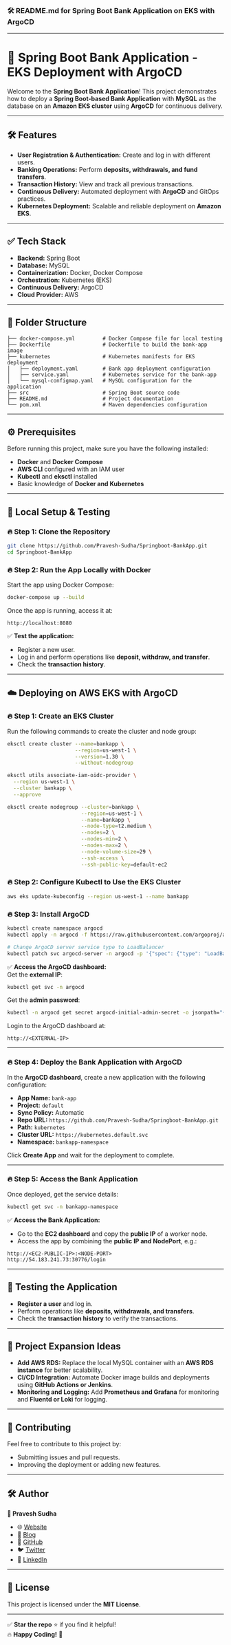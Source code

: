 ### 🛠️ **README.md for Spring Boot Bank Application on EKS with ArgoCD**

---

# 🚀 **Spring Boot Bank Application - EKS Deployment with ArgoCD**

Welcome to the **Spring Boot Bank Application**! This project demonstrates how to deploy a **Spring Boot-based Bank Application** with **MySQL** as the database on an **Amazon EKS cluster** using **ArgoCD** for continuous delivery.

---

## 🛠️ **Features**
- **User Registration & Authentication:** Create and log in with different users.  
- **Banking Operations:** Perform **deposits, withdrawals, and fund transfers**.  
- **Transaction History:** View and track all previous transactions.  
- **Continuous Delivery:** Automated deployment with **ArgoCD** and GitOps practices.  
- **Kubernetes Deployment:** Scalable and reliable deployment on **Amazon EKS**.  

---

## ✅ **Tech Stack**
- **Backend:** Spring Boot  
- **Database:** MySQL  
- **Containerization:** Docker, Docker Compose  
- **Orchestration:** Kubernetes (EKS)  
- **Continuous Delivery:** ArgoCD  
- **Cloud Provider:** AWS  

---

## 📂 **Folder Structure**
```
├── docker-compose.yml         # Docker Compose file for local testing
├── Dockerfile                 # Dockerfile to build the bank-app image
├── kubernetes                 # Kubernetes manifests for EKS deployment
│   ├── deployment.yaml        # Bank app deployment configuration
│   ├── service.yaml           # Kubernetes service for the bank-app
│   └── mysql-configmap.yaml   # MySQL configuration for the application
├── src                        # Spring Boot source code
├── README.md                  # Project documentation
└── pom.xml                    # Maven dependencies configuration
```

---

## ⚙️ **Prerequisites**
Before running this project, make sure you have the following installed:  
- **Docker** and **Docker Compose**  
- **AWS CLI** configured with an IAM user  
- **Kubectl** and **eksctl** installed  
- Basic knowledge of **Docker and Kubernetes**

---

## 🚀 **Local Setup & Testing**

### 🔥 **Step 1: Clone the Repository**
```bash
git clone https://github.com/Pravesh-Sudha/Springboot-BankApp.git
cd Springboot-BankApp
```

### 🔥 **Step 2: Run the App Locally with Docker**
Start the app using Docker Compose:
```bash
docker-compose up --build
```

Once the app is running, access it at:
```
http://localhost:8080
```

✅ **Test the application:**  
- Register a new user.  
- Log in and perform operations like **deposit, withdraw, and transfer**.  
- Check the **transaction history**.  

---

## ☁️ **Deploying on AWS EKS with ArgoCD**

### 🔥 **Step 1: Create an EKS Cluster**
Run the following commands to create the cluster and node group:
```bash
eksctl create cluster --name=bankapp \
                      --region=us-west-1 \
                      --version=1.30 \
                      --without-nodegroup

eksctl utils associate-iam-oidc-provider \
  --region us-west-1 \
  --cluster bankapp \
  --approve

eksctl create nodegroup --cluster=bankapp \
                        --region=us-west-1 \
                        --name=bankapp \
                        --node-type=t2.medium \
                        --nodes=2 \
                        --nodes-min=2 \
                        --nodes-max=2 \
                        --node-volume-size=29 \
                        --ssh-access \
                        --ssh-public-key=default-ec2
```

### 🔥 **Step 2: Configure Kubectl to Use the EKS Cluster**
```bash
aws eks update-kubeconfig --region us-west-1 --name bankapp
```

### 🔥 **Step 3: Install ArgoCD**
```bash
kubectl create namespace argocd
kubectl apply -n argocd -f https://raw.githubusercontent.com/argoproj/argo-cd/stable/manifests/install.yaml

# Change ArgoCD server service type to LoadBalancer
kubectl patch svc argocd-server -n argocd -p '{"spec": {"type": "LoadBalancer"}}'
```

✅ **Access the ArgoCD dashboard:**  
Get the **external IP**:
```bash
kubectl get svc -n argocd
```
Get the **admin password**:
```bash
kubectl -n argocd get secret argocd-initial-admin-secret -o jsonpath="{.data.password}" | base64 -d; echo
```

Login to the ArgoCD dashboard at:
```
http://<EXTERNAL-IP>
```

---

### 🔥 **Step 4: Deploy the Bank Application with ArgoCD**

In the **ArgoCD dashboard**, create a new application with the following configuration:  
- **App Name:** `bank-app`  
- **Project:** `default`  
- **Sync Policy:** Automatic  
- **Repo URL:** `https://github.com/Pravesh-Sudha/Springboot-BankApp.git`  
- **Path:** `kubernetes`  
- **Cluster URL:** `https://kubernetes.default.svc`  
- **Namespace:** `bankapp-namespace`  

Click **Create App** and wait for the deployment to complete.

---

### 🔥 **Step 5: Access the Bank Application**

Once deployed, get the service details:
```bash
kubectl get svc -n bankapp-namespace
```

✅ **Access the Bank Application:**  
- Go to the **EC2 dashboard** and copy the **public IP** of a worker node.  
- Access the app by combining the **public IP and NodePort**, e.g.:  
```
http://<EC2-PUBLIC-IP>:<NODE-PORT>
http://54.183.241.73:30776/login
```

---

## 🎯 **Testing the Application**
- **Register a user** and log in.  
- Perform operations like **deposits, withdrawals, and transfers**.  
- Check the **transaction history** to verify the transactions.  

---

## 🚀 **Project Expansion Ideas**
- **Add AWS RDS:** Replace the local MySQL container with an **AWS RDS instance** for better scalability.  
- **CI/CD Integration:** Automate Docker image builds and deployments using **GitHub Actions or Jenkins**.  
- **Monitoring and Logging:** Add **Prometheus and Grafana** for monitoring and **Fluentd or Loki** for logging.  

---

## 🎯 **Contributing**
Feel free to contribute to this project by:  
- Submitting issues and pull requests.  
- Improving the deployment or adding new features.  

---

## 🛠️ **Author**
**👤 Pravesh Sudha**  
- 🌐 [Website](https://praveshsudha.com)  
- 📝 [Blog](https://blog.praveshsudha.com)  
- 🐙 [GitHub](https://github.com/Pravesh-Sudha)  
- 🐦 [Twitter](https://x.com/praveshstwt)  
- 💼 [LinkedIn](https://www.linkedin.com/in/pravesh-sudha/)  

---

## 📜 **License**
This project is licensed under the **MIT License**.  

---

✅ **Star the repo** ⭐ if you find it helpful!  
🔥 **Happy Coding!** 🚀
